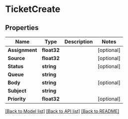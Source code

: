 # TicketCreate

## Properties

Name | Type | Description | Notes
------------ | ------------- | ------------- | -------------
**Assignment** | **float32** |  | [optional] 
**Source** | **float32** |  | [optional] 
**Status** | **string** |  | [optional] 
**Queue** | **string** |  | 
**Body** | **string** |  | [optional] 
**Subject** | **string** |  | 
**Priority** | **float32** |  | [optional] 

[[Back to Model list]](../README.md#documentation-for-models) [[Back to API list]](../README.md#documentation-for-api-endpoints) [[Back to README]](../README.md)


